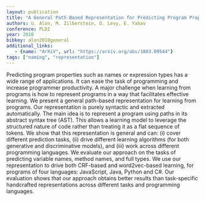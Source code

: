 ```yaml
---
layout: publication
title: "A General Path-Based Representation for Predicting Program Properties"
authors: U. Alon, M. Zilberstein, O. Levy, E. Yahav
conference: PLDI
year: 2018
bibkey: alon2018general
additional_links:
   - {name: "ArXiV", url: "https://arxiv.org/abs/1803.09544"}
tags: ["naming", "representation"]
---
```

Predicting program properties such as names or expression types has a wide range of applications. It can ease the task of programming and increase programmer productivity. A major challenge when learning from programs is how to represent programs in a way that facilitates effective learning. 
We present a general path-based representation for learning from programs. Our representation is purely syntactic and extracted automatically. The main idea is to represent a program using paths in its abstract syntax tree (AST). This allows a learning model to leverage the structured nature of code rather than treating it as a flat sequence of tokens. 
We show that this representation is general and can: (i) cover different prediction tasks, (ii) drive different learning algorithms (for both generative and discriminative models), and (iii) work across different programming languages. 
We evaluate our approach on the tasks of predicting variable names, method names, and full types. We use our representation to drive both CRF-based and word2vec-based learning, for programs of four languages: JavaScript, Java, Python and C#. Our evaluation shows that our approach obtains better results than task-specific handcrafted representations across different tasks and programming languages.
